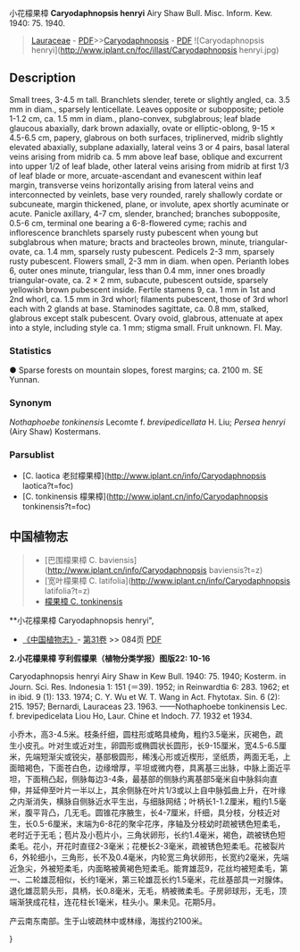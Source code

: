小花檬果樟 **Caryodaphnopsis henryi** Airy Shaw Bull. Misc. Inform. Kew. 1940: 75. 1940.

> [Lauraceae](http://www.iplant.cn/info/Lauraceae?t=foc) - [PDF](http://www.iplant.cn/foc/pdf/Lauraceae.pdf)>>[Caryodaphnopsis](http://www.iplant.cn/info/Caryodaphnopsis?t=foc) - [PDF](http://www.iplant.cn/foc/pdf/Caryodaphnopsis.pdf)
![Caryodaphnopsis henryi](http://www.iplant.cn/foc/illast/Caryodaphnopsis henryi.jpg)

## Description

Small trees, 3-4.5 m tall. Branchlets slender, terete or slightly angled, ca. 3.5 mm in diam., sparsely lenticellate. Leaves opposite or subopposite; petiole 1-1.2 cm, ca. 1.5 mm in diam., plano-convex, subglabrous; leaf blade glaucous abaxially, dark brown adaxially, ovate or elliptic-oblong, 9-15 × 4.5-6.5 cm, papery, glabrous on both surfaces, triplinerved, midrib slightly elevated abaxially, subplane adaxially, lateral veins 3 or 4 pairs, basal lateral veins arising from midrib ca. 5 mm above leaf base, oblique and excurrent into upper 1/2 of leaf blade, other lateral veins arising from midrib at first 1/3 of leaf blade or more, arcuate-ascendant and evanescent within leaf margin, transverse veins horizontally arising from lateral veins and interconnected by veinlets, base very rounded, rarely shallowly cordate or subcuneate, margin thickened, plane, or involute, apex shortly acuminate or acute. Panicle axillary, 4-7 cm, slender, branched; branches subopposite, 0.5-6 cm, terminal one bearing a 6-8-flowered cyme; rachis and inflorescence branchlets sparsely rusty pubescent when young but subglabrous when mature; bracts and bracteoles brown, minute, triangular-ovate, ca. 1.4 mm, sparsely rusty pubescent. Pedicels 2-3 mm, sparsely rusty pubescent. Flowers small, 2-3 mm in diam. when open. Perianth lobes 6, outer ones minute, triangular, less than 0.4 mm, inner ones broadly triangular-ovate, ca. 2 × 2 mm, subacute, pubescent outside, sparsely yellowish brown pubescent inside. Fertile stamens 9, ca. 1 mm in 1st and 2nd whorl, ca. 1.5 mm in 3rd whorl; filaments pubescent, those of 3rd whorl each with 2 glands at base. Staminodes sagittate, ca. 0.8 mm, stalked, glabrous except stalk pubescent. Ovary ovoid, glabrous, attenuate at apex into a style, including style ca. 1 mm; stigma small. Fruit unknown. Fl. May.

### Statistics
● Sparse forests on mountain slopes, forest margins; ca. 2100 m. SE Yunnan.

### Synonym
*Nothaphoebe tonkinensis* Lecomte f. *brevipedicellata* H. Liu; *Persea henryi* (Airy Shaw) Kostermans.

### Parsublist

* [C.  laotica  老挝檬果樟](http://www.iplant.cn/info/Caryodaphnopsis laotica?t=foc)
* [C.  tonkinensis  檬果樟](http://www.iplant.cn/info/Caryodaphnopsis tonkinensis?t=foc)

## 中国植物志

> * [巴围檬果樟  C.  baviensis](http://www.iplant.cn/info/Caryodaphnopsis baviensis?t=z)
> * [宽叶檬果樟  C.  latifolia](http://www.iplant.cn/info/Caryodaphnopsis latifolia?t=z)
> * [檬果樟  C.  tonkinensis](Caryodaphnopsis-tonkinensis-檬果樟.md)

**小花檬果樟 Caryodaphnopsis henryi",

* [《中国植物志》](http://www.iplant.cn/frps)- [第31卷](http://www.iplant.cn/frps/vol/31) >> 084页 [PDF](http://www.iplant.cn/frps/pdf/31/084a.PDF)

**2.小花檬果樟 亨利假檬果（植物分类学报）图版22: 10-16**

Caryodaphnopsis henryi Airy Shaw in Kew Bull. 1940: 75. 1940; Kosterm. in Journ. Sci. Res. Indonesia 1: 151 (＝39). 1952; in Reinwardtia 6: 283. 1962; et in ibid. 9 (1): 133. 1974; C. Y. Wu et W. T. Wang in Act. Fhytotax. Sin. 6 (2): 215. 1957; Bernardi, Lauraceas 23. 1963. ——Nothaphoebe tonkinensis Lec. f. brevipedicelata Liou Ho, Laur. Chine et Indoch. 77. 1932 et 1934.

小乔木，高3-4.5米。枝条纤细，圆柱形或略具棱角，粗约3.5毫米，灰褐色，疏生小皮孔。叶对生或近对生，卵圆形或椭圆状长圆形，长9-15厘米，宽4.5-6.5厘米，先端短渐尖或锐尖，基部极圆形，稀浅心形或近楔形，坚纸质，两面无毛，上面暗褐色，下面苍白色，边缘增厚，平坦或微内卷，具离基三出脉，中脉上面近平坦，下面稍凸起，侧脉每边3-4条，最基部的侧脉约离基部5毫米自中脉斜向直伸，并延伸至叶片一半以上，其余侧脉在叶片1/3或以上自中脉弧曲上升，在叶缘之内渐消失，横脉自侧脉近水平生出，与细脉网结；叶柄长1-1.2厘米，粗约1.5毫米，腹平背凸，几无毛。圆锥花序腋生，长4-7厘米，纤细，具分枝，分枝近对生，长0.5-6厘米，末端为6-8花的聚伞花序，序轴及分枝幼时疏被锈色短柔毛，老时近于无毛；苞片及小苞片小，三角状卵形，长约1.4毫米，褐色，疏被锈色短柔毛。花小，开花时直径2-3毫米；花梗长2-3毫米，疏被锈色短柔毛。花被裂片6，外轮细小，三角形，长不及0.4毫米，内轮宽三角状卵形，长宽约2毫米，先端近急尖，外被短柔毛，内面略被黄褐色短柔毛。能育雄蕊9，花丝均被短柔毛，第一、二轮雄蕊相似，长约1毫米，第三轮雄蕊长约1.5毫米，花丝基部具一对腺体。退化雄蕊箭头形，具柄，长0.8毫米，无毛，柄被微柔毛。子房卵球形，无毛，顶端渐狭成花柱，连花柱长1毫米，柱头小。果未见。花期5月。

产云南东南部。生于山坡疏林中或林缘，海拔约2100米。

}